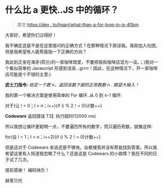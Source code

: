 # 什么比 a 更快..JS 中的循环？

> 原文:[https://dev . to/hgarr/what-than-a-for-loop-in-js-40bm](https://dev.to/hgarr/what-is-faster-then-a-for-loop-in-js-40bm)

大家好，希望你们过得好！

我不确定这是不是在这里提问的正确方式？在那种情况下原谅我。我刚加入社团。但是我希望有人能帮我指一下正确的方向？

我此刻正坐在海牙(荷兰)的一家咖啡馆里，不要把我和咖啡店混为一谈。；)我对一个看似简单的 Javascript 形感到沮丧...grrrr！因此，在这种情况下，开一家咖啡店可能是个不错的主意:)

**武士刀指令:**
*给定一个数 n，返回该数下面的正奇数数 n .
*期望大输入！**

我的第一个解决方案是使用简单的 For 循环..从 0 到 n-1 循环:

对于(让 I = 0；I < n；i++){if (i % 2！= 0)计数++}

**Codewars** 返回错误
T3】执行超时(12000 ms)

所以我想让循环更聪明一点，不要遍历所有的数字，而只遍历奇数，就像这样:

for(设 I = 1；I < n；i+=2){if (i % 2！= 0)计数++}

但是这对于 Codewars 来说还是不够快。谷歌搜索并没有帮我找到答案。所以我希望这里有人知道我忽略了什么？还是这是 Codewars 的小故障？我在不同的日子试了几次。

提前感谢！
编码快乐！

赫里贝托